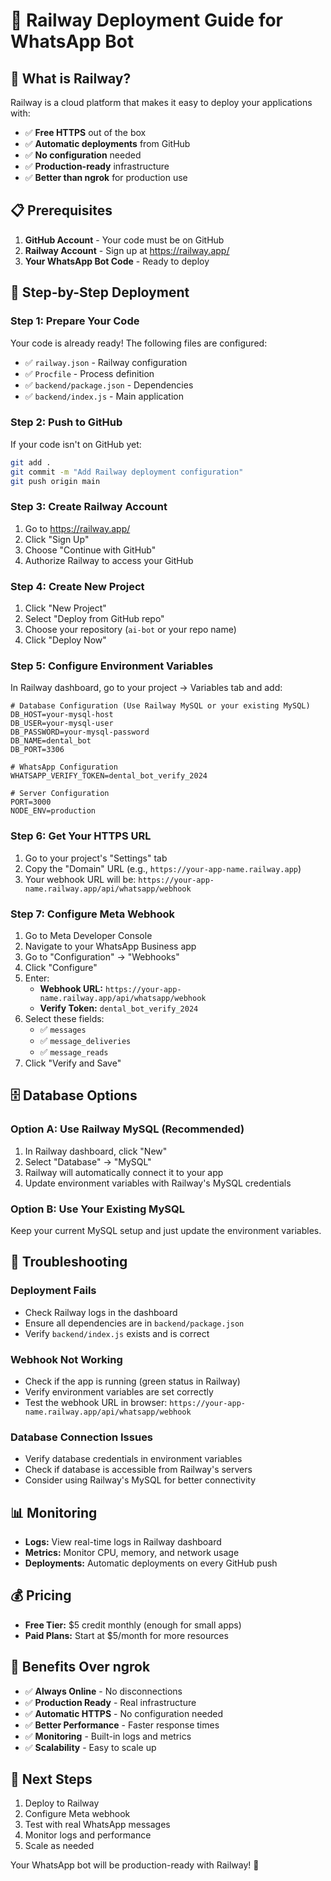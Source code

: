 # 🚂 Railway Deployment Guide for WhatsApp Bot

## 🎯 What is Railway?
Railway is a cloud platform that makes it easy to deploy your applications with:
- ✅ **Free HTTPS** out of the box
- ✅ **Automatic deployments** from GitHub
- ✅ **No configuration** needed
- ✅ **Production-ready** infrastructure
- ✅ **Better than ngrok** for production use

## 📋 Prerequisites
1. **GitHub Account** - Your code must be on GitHub
2. **Railway Account** - Sign up at https://railway.app/
3. **Your WhatsApp Bot Code** - Ready to deploy

## 🚀 Step-by-Step Deployment

### Step 1: Prepare Your Code
Your code is already ready! The following files are configured:
- ✅ `railway.json` - Railway configuration
- ✅ `Procfile` - Process definition
- ✅ `backend/package.json` - Dependencies
- ✅ `backend/index.js` - Main application

### Step 2: Push to GitHub
If your code isn't on GitHub yet:
```bash
git add .
git commit -m "Add Railway deployment configuration"
git push origin main
```

### Step 3: Create Railway Account
1. Go to https://railway.app/
2. Click "Sign Up"
3. Choose "Continue with GitHub"
4. Authorize Railway to access your GitHub

### Step 4: Create New Project
1. Click "New Project"
2. Select "Deploy from GitHub repo"
3. Choose your repository (`ai-bot` or your repo name)
4. Click "Deploy Now"

### Step 5: Configure Environment Variables
In Railway dashboard, go to your project → Variables tab and add:

```env
# Database Configuration (Use Railway MySQL or your existing MySQL)
DB_HOST=your-mysql-host
DB_USER=your-mysql-user
DB_PASSWORD=your-mysql-password
DB_NAME=dental_bot
DB_PORT=3306

# WhatsApp Configuration
WHATSAPP_VERIFY_TOKEN=dental_bot_verify_2024

# Server Configuration
PORT=3000
NODE_ENV=production
```

### Step 6: Get Your HTTPS URL
1. Go to your project's "Settings" tab
2. Copy the "Domain" URL (e.g., `https://your-app-name.railway.app`)
3. Your webhook URL will be: `https://your-app-name.railway.app/api/whatsapp/webhook`

### Step 7: Configure Meta Webhook
1. Go to Meta Developer Console
2. Navigate to your WhatsApp Business app
3. Go to "Configuration" → "Webhooks"
4. Click "Configure"
5. Enter:
   - **Webhook URL:** `https://your-app-name.railway.app/api/whatsapp/webhook`
   - **Verify Token:** `dental_bot_verify_2024`
6. Select these fields:
   - ✅ `messages`
   - ✅ `message_deliveries`
   - ✅ `message_reads`
7. Click "Verify and Save"

## 🗄️ Database Options

### Option A: Use Railway MySQL (Recommended)
1. In Railway dashboard, click "New"
2. Select "Database" → "MySQL"
3. Railway will automatically connect it to your app
4. Update environment variables with Railway's MySQL credentials

### Option B: Use Your Existing MySQL
Keep your current MySQL setup and just update the environment variables.

## 🔧 Troubleshooting

### Deployment Fails
- Check Railway logs in the dashboard
- Ensure all dependencies are in `backend/package.json`
- Verify `backend/index.js` exists and is correct

### Webhook Not Working
- Check if the app is running (green status in Railway)
- Verify environment variables are set correctly
- Test the webhook URL in browser: `https://your-app-name.railway.app/api/whatsapp/webhook`

### Database Connection Issues
- Verify database credentials in environment variables
- Check if database is accessible from Railway's servers
- Consider using Railway's MySQL for better connectivity

## 📊 Monitoring
- **Logs:** View real-time logs in Railway dashboard
- **Metrics:** Monitor CPU, memory, and network usage
- **Deployments:** Automatic deployments on every GitHub push

## 💰 Pricing
- **Free Tier:** $5 credit monthly (enough for small apps)
- **Paid Plans:** Start at $5/month for more resources

## 🎉 Benefits Over ngrok
- ✅ **Always Online** - No disconnections
- ✅ **Production Ready** - Real infrastructure
- ✅ **Automatic HTTPS** - No configuration needed
- ✅ **Better Performance** - Faster response times
- ✅ **Monitoring** - Built-in logs and metrics
- ✅ **Scalability** - Easy to scale up

## 🚀 Next Steps
1. Deploy to Railway
2. Configure Meta webhook
3. Test with real WhatsApp messages
4. Monitor logs and performance
5. Scale as needed

Your WhatsApp bot will be production-ready with Railway! 🎯
